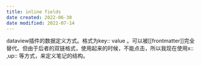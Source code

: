 ```yaml
---
title: inline fields
date created: 2022-06-30
date modified: 2022-07-14
---
```


dataview插件的数据定义方式。格式为key:: value 。可以被[[frontmatter]]完全替代。但由于后者的双链格式，使用起来的时候，不能点击，所以我现在使用x:: ,up:: 等方式，来定义笔记的结构。
